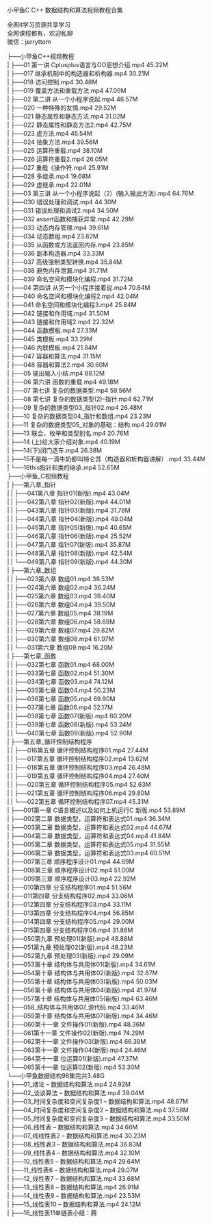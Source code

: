 小甲鱼C C++ 数据结构和算法视频教程合集

全网it学习资源共享学习<br>全网课程都有，欢迎私聊<br>微信：jerryttom<br>

├──小甲鱼C++视频教程<br> | ├──01 第一讲 Cplusplus语言与OO思想介绍.mp4 45.22M<br> | ├──017 继承机制中的构造器和析构器.mp4 30.21M<br> | ├──018 访问控制.mp4 30.48M<br> | ├──019 覆盖方法和重载方法.mp4 47.09M<br> | ├──02 第二讲 从一个小程序说起.mp4 46.57M<br> | ├──020 一种特殊的友情.mp4 29.52M<br> | ├──021 静态属性和静态方法.mp4 31.02M<br> | ├──022 静态属性和静态方法2.mp4 42.75M<br> | ├──023 虚方法.mp4 45.54M<br> | ├──024 抽象方法.mp4 39.56M<br> | ├──025 运算符重载.mp4 38.10M<br> | ├──026 运算符重载2.mp4 26.05M<br> | ├──027 重载《操作符.mp4 25.91M<br> | ├──028 多继承.mp4 19.68M<br> | ├──029 虚继承.mp4 22.01M<br> | ├──03 第三讲 从一个小程序说起（2）(输入输出方法).mp4 64.76M<br> | ├──030 错误处理和调试.mp4 44.30M<br> | ├──031 错误处理和调试2.mp4 34.50M<br> | ├──032 assert函数和捕获异常.mp4 42.29M<br> | ├──033 动态内存管理.mp4 39.61M<br> | ├──034 动态数组.mp4 23.82M<br> | ├──035 从函数或方法返回内存.mp4 23.85M<br> | ├──036 副本构造器.mp4 33.33M<br> | ├──037 高级强制类型转换.mp4 35.84M<br> | ├──038 避免内存泄漏.mp4 31.71M<br> | ├──039 命名空间和模块化编程.mp4 31.72M<br> | ├──04 第四讲 从另一个小程序接着说.mp4 70.64M<br> | ├──040 命名空间和模块化编程2.mp4 42.04M<br> | ├──041 命名空间和模块化编程3.mp4 25.84M<br> | ├──042 链接和作用域.mp4 31.50M<br> | ├──043 链接和作用域2.mp4 22.32M<br> | ├──044 函数模板.mp4 27.33M<br> | ├──045 类模板.mp4 33.29M<br> | ├──046 内联模板.mp4 21.84M<br> | ├──047 容器和算法.mp4 31.15M<br> | ├──048 容器和算法2.mp4 30.60M<br> | ├──05 输出输入小结.mp4 88.12M<br> | ├──06 第六讲 函数的重载.mp4 49.18M<br> | ├──07 第七讲 复杂的数据类型.mp4 59.56M<br> | ├──08 第七讲 复杂的数据类型(2)-指针.mp4 62.71M<br> | ├──09 复杂的数据类型03_指针02.mp4 26.48M<br> | ├──10 复杂的数据类型04_指针和数组.mp4 23.23M<br> | ├──11 复杂的数据类型05_对象的基础：结构.mp4 29.01M<br> | ├──13 联合、枚举和类型别名.mp4 20.76M<br> | ├──14 (上)给大家介绍对象.mp4 40.19M<br> | ├──14(下)闭门造车.mp4 26.38M<br> | ├──15不是每一滴牛奶都叫特仑苏（构造器和析构器讲解）.mp4 33.44M<br> | └──16this指针和类的继承.mp4 52.65M<br> ├──小甲鱼_C视频教程<br> | ├──第八章_指针<br> | | ├──041第八章 指针01(新版).mp4 43.04M<br> | | ├──042第八章 指针02(新版).mp4 44.01M<br> | | ├──043第八章 指针03(新版).mp4 31.78M<br> | | ├──044第八章 指针04(新版).mp4 49.04M<br> | | ├──045第八章 指针05(新版).mp4 40.65M<br> | | ├──046第八章 指针06(新版).mp4 25.52M<br> | | ├──047第八章 指针07(新版).mp4 35.87M<br> | | ├──048第八章 指针08(新版).mp4 42.54M<br> | | └──049第八章 指针09(新版).mp4 44.30M<br> | ├──第六章_数组<br> | | ├──023第六章 数组01.mp4 38.53M<br> | | ├──024第六章 数组02.mp4 36.24M<br> | | ├──025第六章 数组03.mp4 39.40M<br> | | ├──026第六章 数组04.mp4 39.50M<br> | | ├──027第六章 数组05.mp4 38.19M<br> | | ├──028第六章 数组06.mp4 58.69M<br> | | ├──029第六章 数组07.mp4 29.82M<br> | | ├──030第六章 数组08.mp4 61.97M<br> | | └──031第六章 数组09.mp4 16.20M<br> | ├──第七章_函数<br> | | ├──032第七章 函数01.mp4 68.00M<br> | | ├──033第七章 函数02.mp4 51.30M<br> | | ├──034第七章 函数03.mp4 74.12M<br> | | ├──035第七章 函数04.mp4 50.23M<br> | | ├──036第七章 函数05.mp4 69.90M<br> | | ├──037第七章 函数06.mp4 52.17M<br> | | ├──038第七章 函数07(新版).mp4 60.20M<br> | | ├──039第七章 函数08(新版).mp4 53.24M<br> | | └──040第七章 函数09(新版).mp4 52.90M<br> | ├──第五章_循环控制结构程序<br> | | ├──016第五章 循环控制结构程序01.mp4 27.44M<br> | | ├──017第五章 循环控制结构程序02.mp4 13.62M<br> | | ├──018第五章 循环控制结构程序03.mp4 26.48M<br> | | ├──019第五章 循环控制结构程序04.mp4 27.40M<br> | | ├──020第五章 循环控制结构程序05.mp4 52.63M<br> | | ├──021第五章 循环控制结构程序06.mp4 29.80M<br> | | └──022第五章 循环控制结构程序07.mp4 45.31M<br> | ├──001第一章 C语言概述以及如何上机运行C 新版.mp4 53.89M<br> | ├──002第二章 数据类型，运算符和表达式01.mp4 36.34M<br> | ├──003第二章 数据类型，运算符和表达式02.mp4 44.67M<br> | ├──004第二章 数据类型，运算符和表达式04.mp4 41.84M<br> | ├──005第二章 数据类型，运算符和表达式05.mp4 31.55M<br> | ├──006第二章 数据类型，运算符和表达式03.mp4 60.51M<br> | ├──007第三章 顺序程序设计01.mp4 44.69M<br> | ├──008第三章 顺序程序设计02.mp4 51.00M<br> | ├──009第三章 顺序程序设计03.mp4 22.92M<br> | ├──010第四章 分支结构程序01.mp4 51.56M<br> | ├──011第四章 分支结构程序02.mp4 33.06M<br> | ├──012第四章 分支结构程序03.mp4 33.11M<br> | ├──013第四章 分支结构程序04.mp4 56.85M<br> | ├──014第四章 分支结构程序05.mp4 29.00M<br> | ├──015第四章 分支结构程序06.mp4 31.86M<br> | ├──050第九章 预处理01(新版).mp4 48.88M<br> | ├──051第九章 预处理02(新版).mp4 48.23M<br> | ├──052第九章 预处理03(新版).mp4 29.09M<br> | ├──053第十章 结构体与共用体01(新版).mp4 34.61M<br> | ├──054第十章 结构体与共用体02(新版).mp4 32.87M<br> | ├──055第十章 结构体与共用体03(新版).mp4 50.03M<br> | ├──056第十章 结构体与共用体04(新版).mp4 41.97M<br> | ├──057第十章 结构体与共用体05(新版).mp4 63.46M<br> | ├──058_结构体与共用体07_源代码.mp4 33.46M<br> | ├──059第十章 结构体与共用体07(新版).mp4 34.46M<br> | ├──060第十一章 文件操作01(新版).mp4 48.36M<br> | ├──061第十一章 文件操作02(新版).mp4 74.29M<br> | ├──062第十一章 文件操作03(新版).mp4 66.39M<br> | ├──063第十一章 文件操作04(新版).mp4 24.46M<br> | ├──064第十一章 位运算01(新版).mp4 47.37M<br> | └──065第十一章 位运算02(新版).mp4 53.30M<br> └──小甲鱼数据结构98集完共3.48G<br> | ├──01_绪论 – 数据结构和算法.mp4 24.92M<br> | ├──02_谈谈算法 – 数据结构和算法.mp4 39.04M<br> | ├──03_时间复杂度和空间复杂度1 – 数据结构和算法.mp4 48.67M<br> | ├──04_时间复杂度和空间复杂度2 – 数据结构和算法.mp4 37.58M<br> | ├──05_时间复杂度和空间复杂度3 – 数据结构和算法.mp4 33.50M<br> | ├──06_线性表 – 数据结构和算法.mp4 34.66M<br> | ├──07_线线性表2 – 数据结构和算法.mp4 30.23M<br> | ├──08_线性表3 – 数据结构和算法.mp4 36.83M<br> | ├──09_线性表4 – 数据结构和算法.mp4 32.10M<br> | ├──10_线性表5 – 数据结构和算法.mp4 29.64M<br> | ├──11_线性表6 – 数据结构和算法.mp4 29.07M<br> | ├──12_线性表7 – 数据结构和算法.mp4 33.68M<br> | ├──13_线性表8 – 数据结构和算法.mp4 26.91M<br> | ├──14_线性表9 – 数据结构和算法.mp4 23.53M<br> | ├──15_线性表10 – 数据结构和算法.mp4 24.12M<br> | ├──16_线性表11单链表小结：腾